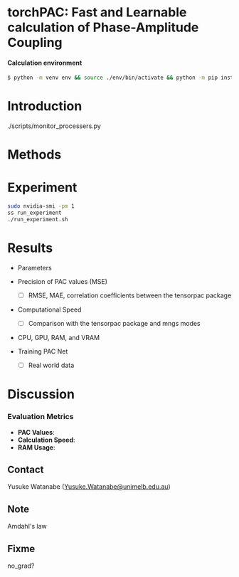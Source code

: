# torchPAC: Fast and Learnable calculation of Phase-Amplitude Coupling

#### Calculation environment
```bash
$ python -m venv env && source ./env/bin/activate && python -m pip install -U pip && pip install -r requirements.txt
```

# Introduction

./scripts/monitor_processers.py

# Methods
<!-- - Implementation explanations
 !--   - [ ] Bandpass Filtering
 !--   - [ ] Hilbert Transformation
 !--   - [ ] Mutual Index -->
  
<!-- - Machine Specs
 !--   - [x] Rocky Linux v9.3
 !--       - [x] kernel version: 5.14.0-362.24.1.el9_3.x86_64
 !--   - [x] CPU: AMD Ryzen 9 7950X 16-Core Processor
 !--   - [x] GPU: NVIDIA GeForce RTX 4090
 !--   - [`./scripts/resource_info/resource_info.yaml`](./scripts/resource_info/resource_info.yaml) -->

<!-- - [ ] Data Preparation
 !--   - [x] Synthetic Signals
 !--     - mngs.dsp.demo_sig("pac")
 !--     - mngs.dsp.demo_sig("tensorpac")
 !--   - [ ] **Real Neuronal Signals** -->

# Experiment

``` bash
sudo nvidia-smi -pm 1
ss run_experiment
./run_experiment.sh
```

# Results
- Parameters

- Precision of PAC values (MSE)
  - [ ] RMSE, MAE, correlation coefficients between the tensorpac package
  
- Computational Speed
  - [ ] Comparison with the tensorpac package and mngs modes

- CPU, GPU, RAM, and VRAM

  
- Training PAC Net
  - [ ] Real world data

# Discussion


### Evaluation Metrics

- **PAC Values**: 
- **Calculation Speed**: 
- **RAM Usage**: 

## Contact
Yusuke Watanabe (Yusuke.Watanabe@unimelb.edu.au)


## Note
Amdahl's law

## Fixme
no_grad?
